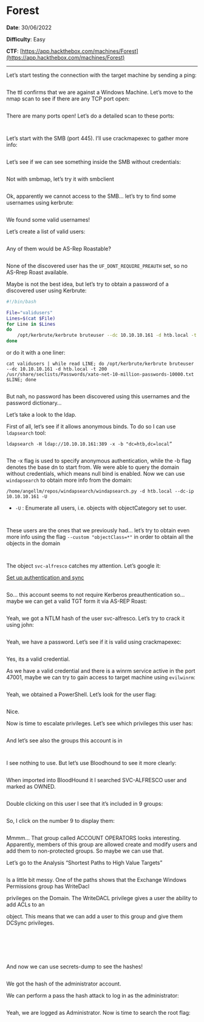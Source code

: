 # Forest

**Date**: 30/06/2022

**Difficulty**: Easy

**CTF**: [https://app.hackthebox.com/machines/Forest](https://app.hackthebox.com/machines/Forest)

---

Let’s start testing the connection with the target machine by sending a ping:

<figure><img src="../../.gitbook/assets/forest0.png" alt=""><figcaption></figcaption></figure>

The ttl confirms that we are against a Windows Machine. Let’s move to the nmap scan to see if there are any TCP port open:

<figure><img src="../../.gitbook/assets/forest1.png" alt=""><figcaption></figcaption></figure>

There are many ports open! Let’s do a detailed scan to these ports:

<figure><img src="../../.gitbook/assets/forest2.png" alt=""><figcaption></figcaption></figure>

<figure><img src="../../.gitbook/assets/forest3.png" alt=""><figcaption></figcaption></figure>

Let’s start with the SMB (port 445). I’ll use crackmapexec to gather more info:

<figure><img src="../../.gitbook/assets/forest4.png" alt=""><figcaption></figcaption></figure>

Let’s see if we can see something inside the SMB without credentials:

<figure><img src="../../.gitbook/assets/forest5.png" alt=""><figcaption></figcaption></figure>

Not with smbmap, let’s try it with smbclient

<figure><img src="../../.gitbook/assets/forest6.png" alt=""><figcaption></figcaption></figure>

Ok, apparently we cannot access to the SMB… let’s try to find some usernames using kerbrute:

<figure><img src="../../.gitbook/assets/forest7.png" alt=""><figcaption></figcaption></figure>

We found some valid usernames! 

Let’s create a list of valid users:

<figure><img src="../../.gitbook/assets/forest8.png" alt=""><figcaption></figcaption></figure>

Any of them would be AS-Rep Roastable?

<figure><img src="../../.gitbook/assets/forest9.png" alt=""><figcaption></figcaption></figure>

None of the discovered user has the `UF_DONT_REQUIRE_PREAUTH` set, so no AS-Rrep Roast available.

Maybe is not the best idea, but let’s try to obtain a password of a discovered user using Kerbrute:

```bash
#!/bin/bash

File="validusers"
Lines=$(cat $File)
for Line in $Lines
do
	/opt/kerbrute/kerbrute bruteuser --dc 10.10.10.161 -d htb.local -t 200 /usr/share/seclists/Passwords/xato-net-10-million-passwords-10000.txt $Line
done
```

or do it with a one liner:

`cat validusers | while read LINE; do /opt/kerbrute/kerbrute bruteuser --dc 10.10.10.161 -d htb.local -t 200 /usr/share/seclists/Passwords/xato-net-10-million-passwords-10000.txt $LINE; done`

<figure><img src="../../.gitbook/assets/forest10.png" alt=""><figcaption></figcaption></figure>

But nah, no password has been discovered using this usernames and the password dictionary…

Let’s take a look to the ldap.

First of all, let’s see if it allows anonymous binds. To do so I can use `ldapsearch` tool:

`ldapsearch -H ldap://10.10.10.161:389 -x -b "dc=htb,dc=local”`

<figure><img src="../../.gitbook/assets/forest11.png" alt=""><figcaption></figcaption></figure>

The -x flag is used to specify anonymous authentication, while the -b flag denotes the base dn to start from. We were able to query the domain without credentials, which means null bind is enabled.
Now we can use `windapsearch` to obtain more info from the domain:

`/home/angellm/repos/windapsearch/windapsearch.py -d htb.local --dc-ip 10.10.10.161 -U`

- `-U` : Enumerate all users, i.e. objects with objectCategory set to user.

<figure><img src="../../.gitbook/assets/forest12.png" alt=""><figcaption></figcaption></figure>

<figure><img src="../../.gitbook/assets/forest13.png" alt=""><figcaption></figcaption></figure>

These users are the ones that we previously had… let’s try to obtain even more info using the flag `--custom "objectClass=*"` in order to obtain all the objects in the domain

<figure><img src="../../.gitbook/assets/forest14.png" alt=""><figcaption></figcaption></figure>

<figure><img src="../../.gitbook/assets/forest15.png" alt=""><figcaption></figcaption></figure>

The object `svc-alfresco` catches my attention. Let’s google it:

[Set up authentication and sync](https://docs.alfresco.com/content-services/7.0/admin/auth-sync/)

<figure><img src="../../.gitbook/assets/forest16.png" alt=""><figcaption></figcaption></figure>

So… this account seems to not require Kerberos preauthentication so… maybe we can get a valid TGT form it via AS-REP Roast:

<figure><img src="../../.gitbook/assets/forest17.png" alt=""><figcaption></figcaption></figure>

Yeah, we got a NTLM hash of the user svc-alfresco. Let’s try to crack it using john:

<figure><img src="../../.gitbook/assets/forest18.png" alt=""><figcaption></figcaption></figure>

Yeah, we have a password. Let’s see if it is valid using crackmapexec:

<figure><img src="../../.gitbook/assets/forest19.png" alt=""><figcaption></figcaption></figure>

Yes, its a valid credential.

As we have a valid credential and there is a winrm service active in the port 47001, maybe we can try to gain access to target machine using `evilwinrm`:

<figure><img src="../../.gitbook/assets/forest20.png" alt=""><figcaption></figcaption></figure>

Yeah, we obtained a PowerShell. Let’s look for the user flag:

<figure><img src="../../.gitbook/assets/forest21.png" alt=""><figcaption></figcaption></figure>

Nice.

Now is time to escalate privileges. Let’s see which privileges this user has:

<figure><img src="../../.gitbook/assets/forest22.png" alt=""><figcaption></figcaption></figure>

And let’s see also the groups this account is in

<figure><img src="../../.gitbook/assets/forest23.png" alt=""><figcaption></figcaption></figure>

<figure><img src="../../.gitbook/assets/forest24.png" alt=""><figcaption></figcaption></figure>

I see nothing to use. But let’s use Bloodhound to see it more clearly:

<figure><img src="../../.gitbook/assets/forest25.png" alt=""><figcaption></figcaption></figure>

When imported into BloodHound it I searched SVC-ALFRESCO user and marked as OWNED.

<figure><img src="../../.gitbook/assets/forest26.png" alt=""><figcaption></figcaption></figure>

Double clicking on this user I see that it’s included in 9 groups:

<figure><img src="../../.gitbook/assets/forest27.png" alt=""><figcaption></figcaption></figure>

So, I click on the number 9 to display them:

<figure><img src="../../.gitbook/assets/forest28.png" alt=""><figcaption></figcaption></figure>

Mmmm… That group called ACCOUNT OPERATORS looks interesting. Apparently, members of this group are allowed create and modify users and add them to non-protected groups. So maybe we can use that.

Let’s go to the Analysis “Shortest Paths to High Value Targets”

<figure><img src="../../.gitbook/assets/forest29.png" alt=""><figcaption></figcaption></figure>

Is a little bit messy. One of the paths shows that the Exchange Windows Permissions group has WriteDacl

privileges on the Domain. The WriteDACL privilege gives a user the ability to add ACLs to an

object. This means that we can add a user to this group and give them DCSync privileges.

<figure><img src="../../.gitbook/assets/forest30.png" alt=""><figcaption></figcaption></figure>

<figure><img src="../../.gitbook/assets/forest31.png" alt=""><figcaption></figcaption></figure>

<figure><img src="../../.gitbook/assets/forest32.png" alt=""><figcaption></figcaption></figure>

<figure><img src="../../.gitbook/assets/forest33.png" alt=""><figcaption></figcaption></figure>

<figure><img src="../../.gitbook/assets/forest34.png" alt=""><figcaption></figcaption></figure>

<figure><img src="../../.gitbook/assets/forest35.png" alt=""><figcaption></figcaption></figure>

And now we can use secrets-dump to see the hashes!

<figure><img src="../../.gitbook/assets/forest36.png" alt=""><figcaption></figcaption></figure>

We got the hash of the administrator account.

We can perform a pass the hash attack to log in as the administrator:

<figure><img src="../../.gitbook/assets/forest37.png" alt=""><figcaption></figcaption></figure>

Yeah, we are logged as Administrator. Now is time to search the root flag:

<figure><img src="../../.gitbook/assets/forest38.png" alt=""><figcaption></figcaption></figure>